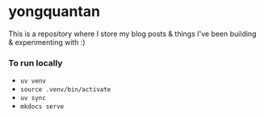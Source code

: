 # yongquantan
This is a repository where I store my blog posts &amp; things I've been building &amp; experimenting with :)

### To run locally

- `uv venv`
- `source .venv/bin/activate`
- `uv sync`
- `mkdocs serve`
